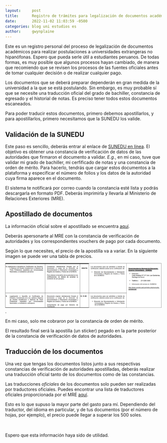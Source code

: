 ```yaml
---
layout: 	post
title:  	Registro de trámites para legalización de documentos académicos
date:   	2022-11-02 11:03:59 -0500
categories: blog uni estudios es
author: 	gwynplaine
---
```


Este es un registro personal del proceso de legalización de documentos académicos 
para realizar postulaciones a universidades extrangeras no hipanófonas. 
Espero que pueda serle útil a estudiantes peruanos. De todas formas, es muy 
posible que algunos procesos hayan cambiado, de manera que recomiendo que se 
revisen los procesos de las fuentes oficiales antes de tomar cualquier decisión 
o de realizar cualquier pago.

Los documentos que se deberá preparar dependerán en gran medida de la universidad 
a la que se está postulando. Sin embargo, es muy probable sí que se necesite una 
traducción oficial del grado de bachiller, constancia de egresado y el historial 
de notas. Es preciso tener todos estos documentos escaneados.

Para poder traducir estos documentos, primero debemos apostillarlos, y para 
apostillarlos, primero necesitamos que la SUNEDU los valide. 

## Validación de la SUNEDU
Este paso es sencillo, deberás entrar al enlace de [SUNEDU en línea](https://enlinea.sunedu.gob.pe/). 
El objetivo es obtener una constancia de verificación de datos de las autoridades 
que firmaron el documento a validar. _E.g._, en mi caso, tuve que validar mi grado 
de bachiller, mi cerfificado de notas y una constancia de orden de mérito. Para 
hacerlo, tendrás que cargar estos documentos a la plataforma y especificar el 
número de folios y los datos de la autoridad cuya firma aparece en el documento.

El sistema te notificará por correo cuando la constancia esté lista y podrás 
descargarla en formato PDF. Deberás imprimirla y llevarla al Ministerio de 
Relaciones Exteriores (MRE).

## Apostillado de documentos
La información oficial sobre el apostillado se encuentra [aquí](http://portal.rree.gob.pe/sitepages/apostilla.aspx). 

Deberás apersonarte al MRE con la constancia de verificación de autoridades y 
los correspondientes vouchers de pago por cada documento.

Según lo que necesites, el precio de la apostilla va a variar. En la siguiente 
imagen se puede ver una tabla de precios.

![Precio de apostillado de certificado de estudios universitarios](/assets/img/tpp/precio-apostilla-certificado-estudios.png).

En mi caso, solo me cobraron por la constancia de orden de mérito. 

El resultado final será la apostilla (un sticker) pegado en la parte posterior 
de la constancia de verificación de datos de autoridades. 

## Traducción de los documentos
Una vez que tengas los documentos listos junto a sus respectivas constancias de 
verificación de autoridades apostilladas, deberás realizar una traducción 
oficial tanto de los documentos como de las constancias.

Las traducciones _oficiales_ de los documentos solo pueden ser realizadas por 
traductores oficiales. Puedes encontrar una lista de traductores oficiales 
proporcionada por el MRE [aquí](http://www.consulado.pe/paginas/traductores.aspx).

Esto es lo que supuso la mayor parte del gasto para mí. Dependiendo del traductor, 
del idioma en particular, y de tus documentos (por el número de hojas, por ejemplo), 
el precio puede llegar a superar los 500 soles.


<br><br>
Espero que esta información haya sido de utilidad.